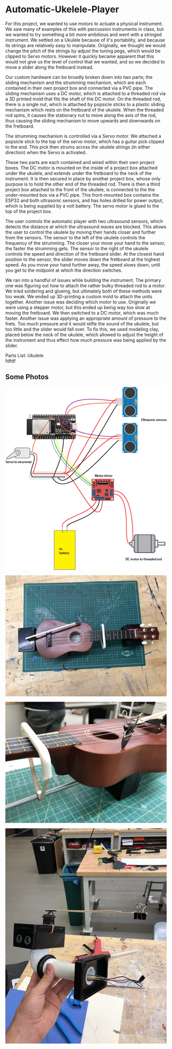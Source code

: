 # Automatic-Ukelele-Player

For this project, we wanted to use motors to actuate a physical instrument. We saw many of examples of this with percussion instruments in class, but we wanted to try something a bit more ambitious and went with a stringed instrument. We settled on a Ukulele because of it's portability, and because its strings are relatively easy to manipulate. Originally, we thought we would change the pitch of the strings by adjust the tuning pegs, which would be clipped to Servo motors. However it quickly became apparent that this would not give us the level of control that we wanted, and so we decided to move a slider along the fretboard instead.

Our custom hardware can be broadly broken down into two parts; the sliding mechanism and the strumming mechanism, which are each contained in their own project box and connected via a PVC pipe. The sliding mechanism uses a DC motor, which is attached to a threaded rod via a 3D printed mold that fits the shaft of the DC motor. On the threaded rod, there is a single nut, which is attached by popsicle sticks to a plastic sliding mechanism which rests on the fretboard of the ukulele. When the threaded rod spins, it causes the stationary nut to move along the axis of the rod, thus causing the sliding mechanism to move upwards and downwards on the fretboard.

The strumming mechanism is controlled via a Servo motor. We attached a popsicle stick to the top of the servo motor, which has a guitar pick clipped to the end. This pick then strums across the ukulele strings (in either direction) when the Servo is activated.

These two parts are each contained and wired within their own project boxes. The DC motor is mounted on the inside of a project box attached under the ukulele, and extends under the fretboard to the neck of the instrument. It is then secured in place by another project box, whose only purpose is to hold the other end of the threaded rod. There is then a third project box attached to the front of the ukulele, is connected to the the under-mounted box via a PVC pipe. This front-mounted box contains the ESP32 and both ultrasonic sensors, and has holes drilled for power output, which is being supplied by a volt battery. The servo motor is glued to the top of the project box. 

The user controls the automatic player with two ultrasound sensors, which detects the distance at which the ultrasound waves are blocked. This allows the user to control the ukulele by moving their hands closer and further from the sensors. The sensor to the left of the ukulele controls the frequency of the strumming. The closer your move your hand to the sensor, the faster the strumming gets. The sensor to the right of the ukulele controls the speed and direction of the fretboard slider. At the closest hand position to the sensor, the slider moves down the fretboard at the highest speed. As you move your hand further away, the speed slows down, until you get to the midpoint at which the direction switches. 

We ran into a handful of issues while building the instrument. The primary one was figuring out how to attach the rather bulky threaded rod to a motor. We tried soldering and glueing, but ultimately both of these methods were too weak. We ended up 3D-printing a custom mold to attach the units together. Another issue was deciding which motor to use. Originally we were using a stepper motor, but this ended up being way too slow at moving the fretboard. We then switched to a DC motor, which was much faster. Another issue was applying an appropriate amount of pressure to the frets. Too much pressure and it would stifle the sound of the ukulele, but too little and the slider would fall over. To fix this, we used modeling clay, placed below the neck of the ukulele, which allowed to adjust the height of the instrument and thus effect how much pressure was being applied by the slider. 

Parts List:
Ukulele  
fdfdf  

## Some Photos
![Wiring](assets/magic&#32;ukulele&#32;wiring&#32;diagram.png)

![Top down](assets/IMG_2763.jpg)

![Side](assets/IMG_5291.jpg)

![Sensor assembly](assets/IMG_6571.jpg)
